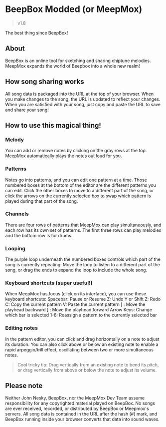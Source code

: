 # BeepBox Modded (or MeepMox)
> v1.8

The best thing since BeepBox!
## About
BeepBox is an online tool for sketching and sharing chiptune melodies. MeepMox expands the world of Beepbox into a whole new realm!
## How song sharing works
All song data is packaged into the URL at the top of your browser. When you make changes to the song, the URL is updated to reflect your changes. When you are satisfied with your song, just copy and paste the URL to save and share your song!
## How to use this magical thing!
### Melody
You can add or remove notes by clicking on the gray rows at the top. MeepMox automatically plays the notes out loud for you.
### Patterns
Notes go into patterns, and you can edit one pattern at a time. Those numbered boxes at the bottom of the editor are the different patterns you can edit. Click the other boxes to move to a different part of the song, or click the arrows on the currently selected box to swap which pattern is played during that part of the song.
### Channels
There are four rows of patterns that MeepMox can play simultaneously, and each row has its own set of patterns. The first three rows can play melodies and the bottom row is for drums.
### Looping
The purple loop underneath the numbered boxes controls which part of the song is currently repeating. Move the loop to listen to a different part of the song, or drag the ends to expand the loop to include the whole song.
### Keyboard shortcuts (super useful!)
When MeepMox has focus (click on its interface), you can use these keyboard shortcuts: 
Spacebar: Pause or Resume
Z: Undo
Y or Shift Z: Redo
C: Copy the current pattern
V: Paste the current pattern
[ : Move the playhead backward
] : Move the playhead forward
Arrow Keys: Change which bar is selected
1-8: Reassign a pattern to the currently selected bar
### Editing notes
In the pattern editor, you can click and drag horizontally on a note to adjust its duration. You can also click above or below an existing note to enable a rapid arpeggio/trill effect, oscillating between two or more simultaneous notes.
> Cool tricky tip: Drag vertically from an existing note to bend its pitch, or drag vertically from above or below the note to adjust its volume.
## Please note
Neither John Nesky, BeepBox, nor the MeepMox Dev Team assume responsibility for any copyrighted material played on BeepBox. No songs are ever received, recorded, or distributed by BeepBox or Meepmox's servers. All song data is contained in the URL after the hash (#) mark, and BeepBox running inside your browser converts that data into sound waves.
